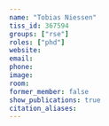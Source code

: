 ```yaml
---
name: "Tobias Niessen"
tiss_id: 367594
groups: ["rse"]
roles: ["phd"]
website:
email:
phone:
image:
room:
former_member: false
show_publications: true
citation_aliases:
---
```


<!--
Your custom content goes here.
-->
